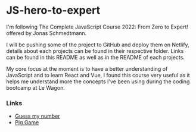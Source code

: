 # JS-hero-to-expert
I'm following The Complete JavaScript Course 2022: From Zero to Expert! offered by Jonas Schmedtmann. 

I will be pushing some of the project to GitHub and deploy them on Netlify, details about each projects can be found in their respective folder. Links can be found in this README as well as in the README of each projects. 

My core focus at the moment is to have a better understanding of JavaScript and to learn React and Vue, I found this course very useful as it helps me understand more the concepts I've been using during the coding bootcamp at Le Wagon.


### Links
* [Guess my number](https://62ceceb88a83272427355aa6--capable-palmier-4310af.netlify.app/)
* [Pig Game](https://stellar-manatee-e2bbef.netlify.app/)

